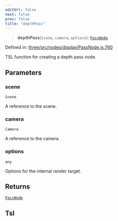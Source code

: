 ```yaml
---
editUrl: false
next: false
prev: false
title: "depthPass"
---
```


> **depthPass**(`scene`, `camera`, `options`): [`PassNode`](/reference/threewebgpu/classes/passnode/)

Defined in: [three/src/nodes/display/PassNode.js:760](https://github.com/DefinitelyMaybe/three-i18n/blob/fa57b79433d1c349ffb23a78727299c8d4190136/three/src/nodes/display/PassNode.js#L760)

TSL function for creating a depth pass node.

## Parameters

### scene

`Scene`

A reference to the scene.

### camera

`Camera`

A reference to the camera.

### options

`any`

Options for the internal render target.

## Returns

[`PassNode`](/reference/threewebgpu/classes/passnode/)

## Tsl
